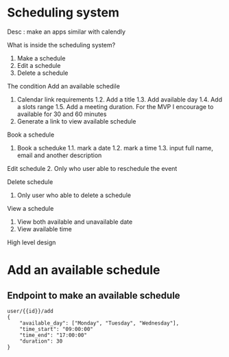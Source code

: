 Scheduling system
============================
Desc : 
make an apps similar with calendly

What is inside the scheduling system?
1. Make a schedule
2. Edit a schedule 
3. Delete a schedule

The condition
Add an available schedile
1. Calendar link requirements
1.2. Add a title
1.3. Add available day
1.4. Add a slots range
1.5. Add a meeting duration. For the MVP I encourage to available for 30 and 60 minutes
2.  Generate a link to view available schedule

Book a schedule
1. Book a scheduke
1.1. mark a date
1.2. mark a time
1.3. input full name, email and another description

Edit schedule
2. Only who user able to reschedule the event

Delete schedule
1. Only user who able to delete a schedule

View a schedule
1. View both available and unavailable date
2. View available time


High level design
# Add an available schedule
## Endpoint to make an available schedule
```
user/{{id}}/add
{
	"available_day": ["Monday", "Tuesday", "Wednesday"],
	"time_start": "09:00:00"
	"time_end": "17:00:00"
	"duration": 30
}
```
